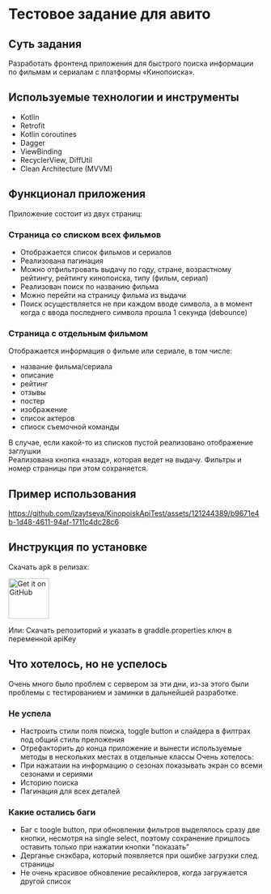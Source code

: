 # Тестовое задание для авито

## Суть задания
Разработать фронтенд приложения для быстрого поиска информации по фильмам и сериалам с платформы «Кинопоиска».


## Используемые технологии и инструменты
- Kotlin
- Retrofit
- Kotlin coroutines
- Dagger
- ViewBinding
- RecyclerView, DiffUtil
- Clean Architecture (MVVM)


## Функционал приложения
Приложение состоит из двух страниц:
### Страница со списком всех фильмов
- Отображается список фильмов и сериалов
- Реализована пагинация
- Можно отфильтровать выдачу по году, стране, возрастному рейтингу, рейтингу кинопоиска, типу (фильм, сериал)
- Реализован поиск по названию фильма
- Можно перейти на страницу фильма из выдачи
- Поиск осуществляется не при каждом вводе символа, а в момент когда с ввода последнего символа прошла 1 секунда (debounce)
### Страница с отдельным фильмом
Отображается информация о фильме или сериале, в том числе:
- название фильма/сериала
- описание
- рейтинг
- отзывы
- постер
- изображение
- список актеров
- спиоск съемочной команды
  
В случае, если какой-то из списков пустой реализовано отображение заглушки  
Реализована кнопка «назад», которая ведет на выдачу. Фильтры и номер страницы при этом сохраняется.

## Пример использования



https://github.com/lzaytseva/KinopoiskApiTest/assets/121244389/b9671e4b-1d48-4611-94af-1711c4dc28c6

## Инструкция по установке
Скачать apk в релизах:  

[<img src="https://github.com/lzaytseva/PlaylistMaker/assets/121244389/0fc85bcc-e88f-4ac8-a3fa-cf0fa9fbcd08"
    alt="Get it on GitHub"
    height="80">](https://github.com/lzaytseva/KinopoiskApiTest/releases/latest)  
    
Или: 
Скачать репозиторий и указать в graddle.properties ключ в переменной apiKey



## Что хотелось, но не успелось
Очень много было проблем с сервером за эти дни, из-за этого были проблемы с тестированием и заминки в дальнейшей разработке.
### Не успела
- Настроить стили поля поиска, toggle button и слайдера в филтрах под общий стиль преложения
- Отрефакторить до конца приложение и вынести используемые методы в нескольких местах в отдельные классы
Очень хотелось:
- При нажатаии на информацию о сезонах показывать экран со всеми сезонами и сериями
- Историю поиска
- Пагинация для всех деталей
### Какие остались баги
- Баг с toogle button, при обновлении фильтров выделялось сразу две кнопки, несмотря на single select, поэтому сохранение пришлось оставить только при нажатии кнопки "показать"
- Дерганье снэкбара, который появляется при ошибке загрузки след. страницы
- Не очень красивое обновление ресайклеров, когда загружается другой список
